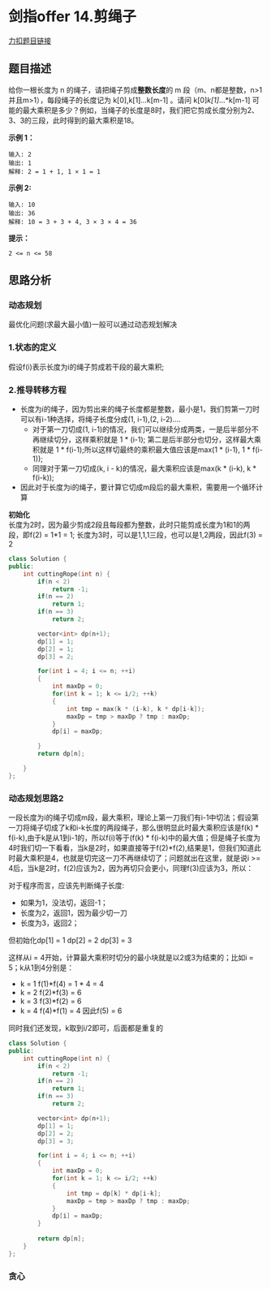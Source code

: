 <p id="剪绳子"></p>

# 剑指offer 14.剪绳子    

[力扣题目链接](https://leetcode-cn.com/problems/jian-sheng-zi-lcof/)  

## 题目描述  

给你一根长度为 n 的绳子，请把绳子剪成**整数长度**的 m 段（m、n都是整数，n>1并且m>1），每段绳子的长度记为 k[0],k[1]...k[m-1] 。请问 k[0]*k[1]*...*k[m-1] 可能的最大乘积是多少？例如，当绳子的长度是8时，我们把它剪成长度分别为2、3、3的三段，此时得到的最大乘积是18。  

**示例 1：**

    输入: 2
    输出: 1
    解释: 2 = 1 + 1, 1 × 1 = 1

**示例 2:**

    输入: 10 
    输出: 36
    解释: 10 = 3 + 3 + 4, 3 × 3 × 4 = 36

**提示：**

    2 <= n <= 58

## 思路分析  

### 动态规划   

最优化问题(求最大最小值)一般可以通过动态规划解决  

### 1.状态的定义   

假设f(i)表示长度为i的绳子剪成若干段的最大乘积;  

### 2.推导转移方程  

* 长度为i的绳子，因为剪出来的绳子长度都是整数，最小是1，我们剪第一刀时可以有i-1种选择，将绳子长度分成(1, i-1),(2, i-2)....  
    * 对于第一刀切成(1, i-1)的情况，我们可以继续分成两类，一是后半部分不再继续切分，这样乘积就是 1 * (i-1); 第二是后半部分也切分，这样最大乘积就是 1 * f(i-1);所以这样切最终的乘积最大值应该是max(1 * (i-1), 1 * f(i-1));
    * 同理对于第一刀切成(k, i - k)的情况，最大乘积应该是max(k * (i-k), k * f(i-k));  
* 因此对于长度为i的绳子，要计算它切成m段后的最大乘积，需要用一个循环计算

**初始化**  
长度为2时，因为最少剪成2段且每段都为整数，此时只能剪成长度为1和1的两段，即f(2) = 1*1 = 1;
长度为3时，可以是1,1,1三段，也可以是1,2两段，因此f(3) = 2


```cpp
class Solution {
public:
    int cuttingRope(int n) {
        if(n < 2)
            return -1;
        if(n == 2)
            return 1;
        if(n == 3)
            return 2;

        vector<int> dp(n+1);
        dp[1] = 1;
        dp[2] = 1;
        dp[3] = 2;

        for(int i = 4; i <= n; ++i)
        {
            int maxDp = 0;
            for(int k = 1; k <= i/2; ++k)
            {
                int tmp = max(k * (i-k), k * dp[i-k]); 
                maxDp = tmp > maxDp ? tmp : maxDp;
            }
            dp[i] = maxDp;

        }
        return dp[n];

    }
};
```


###  动态规划思路2  


一段长度为i的绳子切成m段，最大乘积，理论上第一刀我们有i-1中切法；假设第一刀将绳子切成了k和i-k长度的两段绳子，那么很明显此时最大乘积应该是f(k) * f(i-k),由于k是从1到i-1的，所以f(i)等于(f(k) * f(i-k)中的最大值；但是绳子长度为4时我们切一下看看，当k是2时，如果直接等于f(2)*f(2),结果是1，但我们知道此时最大乘积是4，也就是切完这一刀不再继续切了；问题就出在这里，就是说i >= 4后，当k是2时，f(2)应该为2，因为再切只会更小，同理f(3)应该为3，所以：  

对于程序而言，应该先判断绳子长度:  
* 如果为1，没法切，返回-1；
* 长度为2，返回1，因为最少切一刀
* 长度为3，返回2；  

但初始化dp[1] = 1  dp[2] = 2  dp[3] = 3  

这样从i = 4开始，计算最大乘积时切分的最小块就是以2或3为结束的；比如i = 5；k从1到4分别是：  
* k = 1  f(1)*f(4) = 1 * 4 = 4  
* k = 2  f(2)*f(3) = 6 
* k = 3  f(3)*f(2) = 6 
* k = 4  f(4)*f(1) = 4 
因此f(5) = 6  

同时我们还发现，k取到i/2即可，后面都是重复的  


```cpp
class Solution {
public:
    int cuttingRope(int n) {
        if(n < 2)
            return -1;
        if(n == 2)
            return 1;
        if(n == 3)
            return 2;

        vector<int> dp(n+1);
        dp[1] = 1;
        dp[2] = 2;
        dp[3] = 3;

        for(int i = 4; i <= n; ++i)
        {
            int maxDp = 0;
            for(int k = 1; k <= i/2; ++k)
            {
                int tmp = dp[k] * dp[i-k];
                maxDp = tmp > maxDp ? tmp : maxDp;
            }
            dp[i] = maxDp;
        }
        
        return dp[n];
    }
};
```




### 贪心  

 


